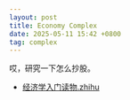 ```yaml
---
layout: post
title: Economy Complex
date: 2025-05-11 15:42 +0800
tag: complex
---
```

哎，研究一下怎么抄股。
- [经济学入门读物.zhihu](https://www.zhihu.com/question/19661829/answer/17527623)